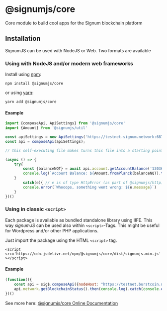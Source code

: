 # @signumjs/core

Core module to build cool apps for the Signum blockchain platform 

## Installation

SignumJS can be used with NodeJS or Web. Two formats are available

### Using with NodeJS and/or modern web frameworks

Install using [npm](https://www.npmjs.org/):

```
npm install @signumjs/core
```

or using [yarn](https://yarnpkg.com/):

```
yarn add @signumjs/core
```

#### Example

```js
import {composeApi, ApiSettings} from '@signumjs/core'
import {Amount} from '@signumjs/util'

const apiSettings = new ApiSettings('https://testnet.signum.network:6876');
const api = composeApi(apiSettings);

// this self-executing file makes turns this file into a starting point of your app

(async () => {
    try{
        const {balanceNQT} = await api.account.getAccountBalance('13036514135565182944')
        console.log(`Account Balance: ${Amount.fromPlanck(balanceNQT).toString()}`)
    }
        catch(e){ // e is of type HttpError (as part of @signumjs/http)
        console.error(`Whooops, something went wrong: ${e.message}`)
    }
})()
```


### Using in classic `<script>`

Each package is available as bundled standalone library using IIFE.
This way _signumJS_ can be used also within `<script>`-Tags.
This might be useful for Wordpress and/or other PHP applications.

Just import the package using the HTML `<script>` tag.

`<script src='https://cdn.jsdelivr.net/npm/@signumjs/core/dist/signumjs.min.js'></script>`


#### Example

```js
(function(){
    const api = sig$.composeApi({nodeHost: "https://testnet.burstcoin.network:6876"});
    api.network.getBlockchainStatus().then(console.log).catch(console.error);
})()
```


See more here:
[@signumjs/core Online Documentation](https://signum-network.github.io/signumjs/modules/core.html)
